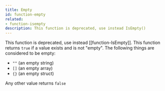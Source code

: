 ```yaml
---
title: Empty
id: function-empty
related:
- function-isempty
description: This function is deprecated, use instead IsEmpty()
---
```


This function is deprecated, use instead [[function-IsEmpty]].
This function returns `true` if a value exists and is not "empty".
The following things are considered to be empty:

* `""` (an empty string)
* `[]` (an empty array)
* `{}` (an empty struct)

Any other value returns `false`
